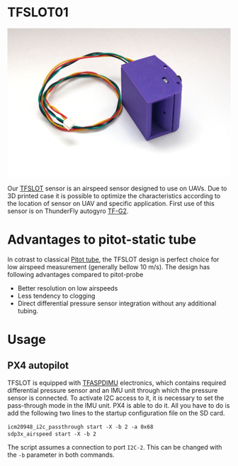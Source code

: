 # TFSLOT01

![TFSLOT01A prototype](doc/img/TFSLOT01A.jpg)

Our [TFSLOT](https://github.com/ThunderFly-aerospace/TFSLOT01) sensor is an airspeed sensor designed to use on UAVs. Due to 3D printed case it is possible to optimize the characteristics according to the location of sensor on UAV and specific application. First use of this sensor is on ThunderFly autogyro [TF-G2](https://github.com/ThunderFly-aerospace/TF-G2/).


# Advantages to pitot-static tube

In cotrast to classical [Pitot tube](https://en.wikipedia.org/wiki/Pitot_tube), the TFSLOT design is perfect choice for low airspeed measurement (generally bellow 10 m/s).
The design has following advantages compared to pitot-probe

  * Better resolution on low airspeeds
  * Less tendency to clogging
  * Direct differential pressure sensor integration without any additional tubing.

# Usage 

## PX4 autopilot
TFSLOT is equipped with [TFASPDIMU](https://github.com/ThunderFly-aerospace/TFASPDIMU01) electronics, which contains required differential pressure sensor and an IMU unit through which the pressure sensor is connected. To activate I2C access to it, it is necessary to set the pass-through mode in the IMU unit. PX4 is able to do it. All you have to do is add the following two lines to the startup configuration file on the SD card.

```
icm20948_i2c_passthrough start -X -b 2 -a 0x68
sdp3x_airspeed start -X -b 2
```

The script assumes a connection to port `I2C-2`. This can be changed with the `-b` parameter in both commands. 
